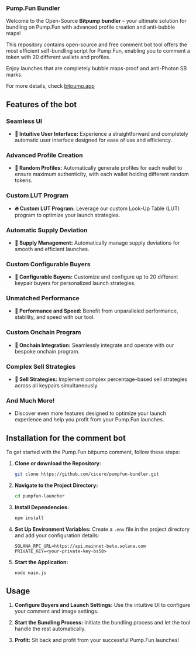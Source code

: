 

### Pump.Fun Bundler

Welcome to the Open-Source **Bitpump bundler** – your ultimate solution for bundling on Pump.Fun with advanced profile creation and anti-bubble maps!

This repository contains open-source and free comment bot tool offers the most efficient self-bundling script for Pump.Fun, enabling you to comment a token with 20 different wallets and profiles. 

Enjoy launches that are completely bubble maps-proof and anti-Photon SB marks.

For more details, check [bitpump.app](https://bitpump.app/)



## Features of the bot

### Seamless UI
- **💊 Intuitive User Interface:** Experience a straightforward and completely automatic user interface designed for ease of use and efficiency.

### Advanced Profile Creation
- **🧑 Random Profiles:** Automatically generate profiles for each wallet to ensure maximum authenticity, with each wallet holding different random tokens.

### Custom LUT Program
- **🔥 Custom LUT Program:** Leverage our custom Look-Up Table (LUT) program to optimize your launch strategies.

### Automatic Supply Deviation
- **🚨 Supply Management:** Automatically manage supply deviations for smooth and efficient launches.

### Custom Configurable Buyers
- **🔔 Configurable Buyers:** Customize and configure up to 20 different keypair buyers for personalized launch strategies.

### Unmatched Performance
- **🤖 Performance and Speed:** Benefit from unparalleled performance, stability, and speed with our tool.

### Custom Onchain Program
- **📂 Onchain Integration:** Seamlessly integrate and operate with our bespoke onchain program.

### Complex Sell Strategies
- **💸 Sell Strategies:** Implement complex percentage-based sell strategies across all keypairs simultaneously.

### And Much More!
- Discover even more features designed to optimize your launch experience and help you profit from your Pump.Fun launches.

## Installation for the comment bot

To get started with the Pump.Fun bitpump comment, follow these steps:

1. **Clone or download the Repository:**
    ```bash
    git clone https://github.com/cicero/pumpfun-bundler.git
    ```

2. **Navigate to the Project Directory:**
    ```bash
    cd pumpfun-launcher
    ```

3. **Install Dependencies:**
    ```bash
    npm install
    ```

4. **Set Up Environment Variables:**
    Create a `.env` file in the project directory and add your configuration details:
    ```plaintext
    SOLANA_RPC_URL=https://api.mainnet-beta.solana.com
    PRIVATE_KEY=<your-private-key-bs58>
    ```

5. **Start the Application:**
    ```bash
    node main.js
    ```

## Usage

1. **Configure Buyers and Launch Settings:**
    Use the intuitive UI to configure your comment and image settings.

2. **Start the Bundling Process:**
    Initiate the bundling process and let the tool handle the rest automatically.

3. **Profit:**
    Sit back and profit from your successful Pump.Fun launches!

